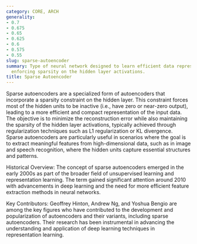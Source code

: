 ```yaml
---
category: CORE, ARCH
generality:
- 0.7
- 0.675
- 0.65
- 0.625
- 0.6
- 0.575
- 0.55
slug: sparse-autoencoder
summary: Type of neural network designed to learn efficient data representations by
  enforcing sparsity on the hidden layer activations.
title: Sparse Autoencoder
---
```


Sparse autoencoders are a specialized form of autoencoders that incorporate a sparsity constraint on the hidden layer. This constraint forces most of the hidden units to be inactive (i.e., have zero or near-zero output), leading to a more efficient and compact representation of the input data. The objective is to minimize the reconstruction error while also maintaining the sparsity of the hidden layer activations, typically achieved through regularization techniques such as L1 regularization or KL divergence. Sparse autoencoders are particularly useful in scenarios where the goal is to extract meaningful features from high-dimensional data, such as in image and speech recognition, where the hidden units capture essential structures and patterns.

Historical Overview: 
The concept of sparse autoencoders emerged in the early 2000s as part of the broader field of unsupervised learning and representation learning. The term gained significant attention around 2010 with advancements in deep learning and the need for more efficient feature extraction methods in neural networks.

Key Contributors: 
Geoffrey Hinton, Andrew Ng, and Yoshua Bengio are among the key figures who have contributed to the development and popularization of autoencoders and their variants, including sparse autoencoders. Their research has been instrumental in advancing the understanding and application of deep learning techniques in representation learning.